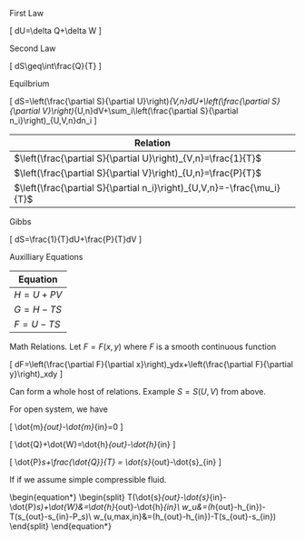 First Law 

\[
    dU=\delta Q+\delta W
\]

Second Law

\[
    dS\geq\int\frac{Q}{T}
\]

Equilbrium

\[
    dS=\left(\frac{\partial S}{\partial U}\right)_{V,n}dU+\left(\frac{\partial S}{\partial V}\right)_{U,n}dV+\sum_i\left(\frac{\partial S}{\partial n_i}\right)_{U,V,n}dn_i
\]

| Relation |
| --- |
| $\left(\frac{\partial S}{\partial U}\right)_{V,n}=\frac{1}{T}$ |
| $\left(\frac{\partial S}{\partial V}\right)_{U,n}=\frac{P}{T}$ |
| $\left(\frac{\partial S}{\partial n_i}\right)_{U,V,n}=-\frac{\mu_i}{T}$ |

Gibbs

\[
    dS=\frac{1}{T}dU+\frac{P}{T}dV
\]

Auxilliary Equations

| Equation |
| --- |
| $H=U+PV$ |
| $G=H-TS$ |
| $F=U-TS$ |

Math Relations. Let $F=F(x,y)$ where $F$ is a smooth continuous function


\[
dF=\left(\frac{\partial F}{\partial x}\right)_ydx+\left(\frac{\partial F}{\partial y}\right)_xdy
\]

Can form a whole host of relations. Example $S=S(U,V)$ from above.

For open system, we have

\[
    \dot{m}_{out}-\dot{m}_{in}=0
\]

\[
    \dot{Q}+\dot{W}=\dot{h}_{out}-\dot{h}_{in}
\]

\[
\dot{P}_s+\frac{\dot{Q}}{T} = \dot{s}_{out}-\dot{s}_{in}
\]

If if we assume simple compressible fluid.

\begin{equation*}
    \begin{split}
        T(\dot{s}_{out}-\dot{s}_{in}-\dot{P}_s)+\dot{W}&=\dot{h}_{out}-\dot{h}_{in}\\
        w_u&=(h_{out}-h_{in})-T(s_{out}-s_{in}-P_s)\\
        w_{u,max,in}&=(h_{out}-h_{in})-T(s_{out}-s_{in})
    \end{split}
\end{equation*}